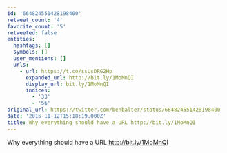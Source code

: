```yaml
---
id: '664824551428198400'
retweet_count: '4'
favorite_count: '5'
retweeted: false
entities:
  hashtags: []
  symbols: []
  user_mentions: []
  urls:
    - url: https://t.co/ssUsDRG2Hp
      expanded_url: http://bit.ly/1MoMnQI
      display_url: bit.ly/1MoMnQI
      indices:
        - '33'
        - '56'
original_url: https://twitter.com/benbalter/status/664824551428198400
date: '2015-11-12T15:18:19.000Z'
title: Why everything should have a URL http://bit.ly/1MoMnQI
---
```


Why everything should have a URL http://bit.ly/1MoMnQI